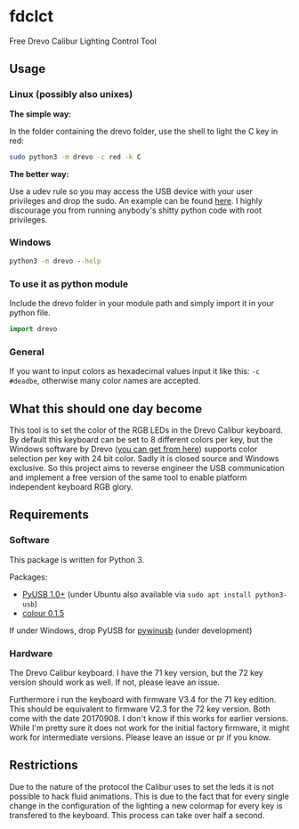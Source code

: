 
# fdclct

Free Drevo Calibur Lighting Control Tool

## Usage

### Linux (possibly also unixes)

**The simple way:**

In the folder containing the drevo folder, use the shell to light the C key in red:

```bash
sudo python3 -m drevo -c red -k C
```

**The better way:**

Use a udev rule so you may access the USB device with your user privileges and drop the sudo. An example can be found [here](utils/).
I highly discourage you from running anybody's shitty python code with root privileges.

### Windows

```cmd
python3 -m drevo --help
```

### To use it as python module

Include the drevo folder in your module path and simply import it in your python file.

```python
import drevo
```

### General

If you want to input colors as hexadecimal values input it like this: ```-c #deadbe```, otherwise many color names are accepted.

## What this should one day become

This tool is to set the color of the RGB LEDs in the Drevo Calibur keyboard. By default this keyboard can be set to 8 different colors per key, but the Windows software by Drevo ([you can get from here](https://drevo.net/product/keyboard/calibur)) supports color selection per key with 24 bit color. Sadly it is closed source and Windows exclusive. So this project aims to reverse engineer the USB communication and implement a free version of the same tool to enable platform independent keyboard RGB glory.

## Requirements

### Software

This package is written for Python 3.

Packages:

* [PyUSB 1.0+](https://github.com/pyusb/pyusb) (under Ubuntu also available via ```sudo apt install python3-usb```)
* [colour 0.1.5](https://github.com/vaab/colour)

If under Windows, drop PyUSB for [pywinusb](https://github.com/rene-aguirre/pywinusb) (under development)

### Hardware

The Drevo Calibur keyboard. I have the 71 key version, but the 72 key version should work as well. If not, please leave an issue.

Furthermore i run the keyboard with firmware V3.4 for the 71 key edition. This should be equivalent to firmware V2.3 for the 72 key version. Both come with the date 20170908. I don't know if this works for earlier versions. While I'm pretty sure it does not work for the initial factory firmware, it might work for intermediate versions. Please leave an issue or pr if you know.

## Restrictions

Due to the nature of the protocol the Calibur uses to set the leds it is not possible to hack fluid animations. This is due to the fact that for every single change in the configuration of the lighting a new colormap for every key is transfered to the keyboard. This process can take over half a second.